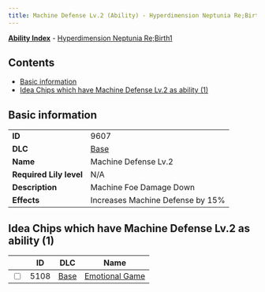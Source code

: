 ```yaml
---
title: Machine Defense Lv.2 (Ability) - Hyperdimension Neptunia Re;Birth1
---
```


[**Ability Index**](/neptunia/rb1/ability/index.html) - [Hyperdimension Neptunia Re;Birth1](/neptunia/rb1)

## Contents

- [Basic information](#basic-information)
- [Idea Chips which have Machine Defense Lv.2 as ability (1)](#idea-chips-which-have-machine-defense-lv2-as-ability-1)

## Basic information

|   |   |
| -- | -- |
| **ID** | 9607
**DLC** | [Base](/neptunia/rb1/dlc/1-base.html)
**Name** | Machine Defense Lv.2
**Required Lily level** | N/A
**Description** | Machine Foe Damage Down
**Effects** | Increases Machine Defense by 15% |


## Idea Chips which have Machine Defense Lv.2 as ability (1)

|    | ID | DLC | Name |
| -- | -- | --- | ---- |
| <input type="checkbox" id="rb1-item-1-5108" class="trackbox" /> | 5108 | [Base](/neptunia/rb1/dlc/1-base.html) | [Emotional Game](/neptunia/rb1/item/1-5108-emotional-game.html) |
